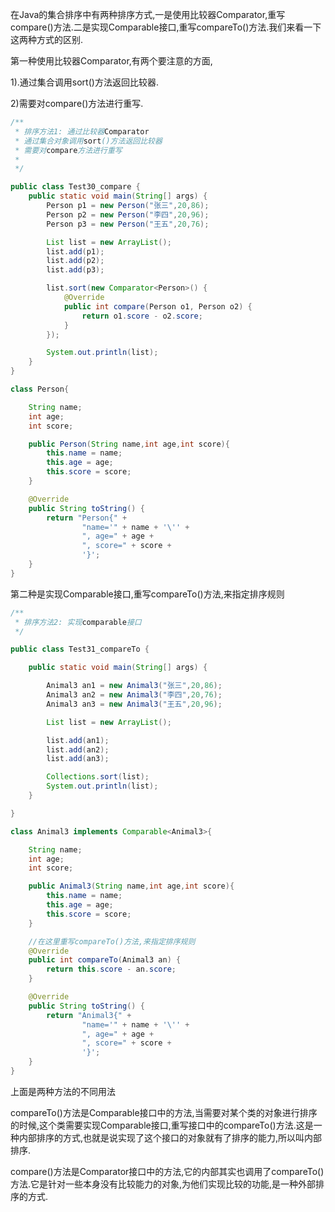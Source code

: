 在Java的集合排序中有两种排序方式,一是使用比较器Comparator,重写compare()方法.二是实现Comparable接口,重写compareTo()方法.我们来看一下这两种方式的区别.



第一种使用比较器Comparator,有两个要注意的方面,

1).通过集合调用sort()方法返回比较器.

2)需要对compare()方法进行重写.



~~~java
/**
 * 排序方法1: 通过比较器Comparator
 * 通过集合对象调用sort()方法返回比较器
 * 需要对compare方法进行重写
 * 
 */

public class Test30_compare {
    public static void main(String[] args) {
        Person p1 = new Person("张三",20,86);
        Person p2 = new Person("李四",20,96);
        Person p3 = new Person("王五",20,76);

        List list = new ArrayList();
        list.add(p1);
        list.add(p2);
        list.add(p3);

        list.sort(new Comparator<Person>() {
            @Override
            public int compare(Person o1, Person o2) {
                return o1.score - o2.score;
            }
        });

        System.out.println(list);
    }
}

class Person{

    String name;
    int age;
    int score;

    public Person(String name,int age,int score){
        this.name = name;
        this.age = age;
        this.score = score;
    }

    @Override
    public String toString() {
        return "Person{" +
                "name='" + name + '\'' +
                ", age=" + age +
                ", score=" + score +
                '}';
    }
}
~~~



第二种是实现Comparable接口,重写compareTo()方法,来指定排序规则

~~~java
/**
 * 排序方法2: 实现comparable接口
 */

public class Test31_compareTo {

    public static void main(String[] args) {

        Animal3 an1 = new Animal3("张三",20,86);
        Animal3 an2 = new Animal3("李四",20,76);
        Animal3 an3 = new Animal3("王五",20,96);

        List list = new ArrayList();

        list.add(an1);
        list.add(an2);
        list.add(an3);

        Collections.sort(list);
        System.out.println(list);
    }

}

class Animal3 implements Comparable<Animal3>{

    String name;
    int age;
    int score;

    public Animal3(String name,int age,int score){
        this.name = name;
        this.age = age;
        this.score = score;
    }

    //在这里重写compareTo()方法,来指定排序规则
    @Override
    public int compareTo(Animal3 an) {
        return this.score - an.score;
    }

    @Override
    public String toString() {
        return "Animal3{" +
                "name='" + name + '\'' +
                ", age=" + age +
                ", score=" + score +
                '}';
    }
}
~~~



上面是两种方法的不同用法



compareTo()方法是Comparable接口中的方法,当需要对某个类的对象进行排序的时候,这个类需要实现Comparable接口,重写接口中的compareTo()方法.这是一种内部排序的方式,也就是说实现了这个接口的对象就有了排序的能力,所以叫内部排序.

compare()方法是Comparator接口中的方法,它的内部其实也调用了compareTo()方法.它是针对一些本身没有比较能力的对象,为他们实现比较的功能,是一种外部排序的方式.
